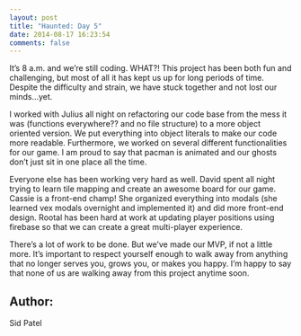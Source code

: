 ```yaml
---
layout: post
title: "Haunted: Day 5"
date: 2014-08-17 16:23:54
comments: false
---
```


It’s 8 a.m. and we’re still coding. WHAT?! This project has been both fun and challenging, but most of all it has kept us up for long periods of time. Despite the difficulty and strain, we have stuck together and not lost our minds...yet. 

I worked with Julius all night on refactoring our code base from the mess it was (functions everywhere?? and no file structure) to a more object oriented version. We put everything into object literals to make our code more readable. Furthermore, we worked on several different functionalities for our game. I am proud to say that pacman is animated and our ghosts don’t just sit in one place all the time.

Everyone else has been working very hard as well. David spent all night trying to learn tile mapping and create an awesome board for our game. Cassie is a front-end champ! She organized everything into modals (she learned vex modals overnight and implemented it) and did more front-end design. Rootal has been hard at work at updating player positions using firebase so that we can create a great multi-player experience. 

There’s a lot of work to be done. But we’ve made our MVP, if not a little more. It’s important to respect yourself enough to walk away from anything that no longer serves you, grows you, or makes you happy. I’m happy to say that none of us are walking away from this project anytime soon.

## Author:

Sid Patel